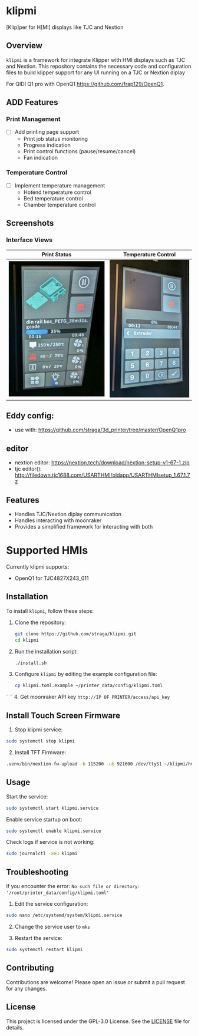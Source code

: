 
# klipmi

[Klip]per for H[MI] displays like TJC and Nextion

## Overview

`klipmi` is a framework for integrate Klipper with HMI displays such as TJC and Nextion. 
This repository contains the necessary code and configuration files to build klipper support for any UI running on a TJC or Nextion diplay

For QIDI Q1 pro with OpenQ1 https://github.com/frap129/OpenQ1.


## ADD Features

### Print Management
- [ ] Add printing page support
  - Print job status monitoring
  - Progress indication
  - Print control functions (pause/resume/cancel)
  - Fan indication

### Temperature Control
- [ ] Implement temperature management
  - Hotend temperature control
  - Bed temperature control
  - Chamber temperature control

## Screenshots


### Interface Views
| Print Status | Temperature Control |
|:------------:|:------------------:|
| <img src="doc/printing.png" width="300"/> | <img src="doc/temperature.png" width="240"/> |


## Eddy config:

- use with: https://github.com/straga/3d_printer/tree/master/OpenQ1pro


## editor

- nextion editor: https://nextion.tech/download/nextion-setup-v1-67-1.zip
- tjc editor(): http://filedown.tjc1688.com/USARTHMI/oldapp/USARTHMIsetup_1.67.1.7z


## Features

- Handles TJC/Nextion diplay communication
- Handles interacting with moonraker
- Provides a simplified framework for interacting with both

# Supported HMIs
Currently klipmi supports:
- OpenQ1 for TJC4827X243_011

## Installation

To install `klipmi`, follow these steps:

1. Clone the repository:
    ```bash
    git clone https://github.com/straga/klipmi.git
    cd klipmi
    ```

2. Run the installation script:
    ```bash
    ./install.sh
    ```

3. Configure `klipmi` by editing the example configuration file:
    ```bash
    cp klipmi.toml.example ~/printer_data/config/klipmi.toml
`   ``
4. Get moonraker API key
    ```
    http://IP OF PRINTER/access/api_key
    ```

## Install Touch Screen Firmware

1. Stop klipmi service:
```bash
sudo systemctl stop klipmi
```

2. Install TFT Firmware:
```bash
.venv/bin/nextion-fw-upload -b 115200 -ub 921600 /dev/ttyS1 ~/klipmi/hmi/openq1/Q1_UI_mod.tft
```

## Usage

Start the service:
```bash
sudo systemctl start klipmi.service
```

Enable service startup on boot:
```bash
sudo systemctl enable klipmi.service
```

Check logs if service is not working:
```bash
sudo journalctl -xeu klipmi
```

## Troubleshooting

If you encounter the error: `No such file or directory: '/root/printer_data/config/klipmi.toml'`

1. Edit the service configuration:
```bash
sudo nano /etc/systemd/system/klipmi.service
```

2. Change the service user to `mks`

3. Restart the service:
```bash
sudo systemctl restart klipmi
```

## Contributing

Contributions are welcome! Please open an issue or submit a pull request for any changes.

## License

This project is licensed under the GPL-3.0 License. See the [LICENSE](LICENSE) file for details.

